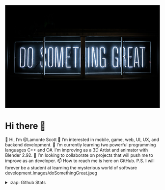 <img class="center" src=Images/doSomethingGreat.jpeg>


# Hi there 👋


👋 Hi, I’m @Lamonte Scott
👀 I’m interested in mobile, game, web, UI, UX, and backend development.
🌱 I’m currently learning two powerful programming languages C++ and C#.
I'm improving as a 3D Artist and animator with Blender 2.92.
💞️ I’m looking to collaborate on projects that will push me to improve as an developer.
📫 How to reach me is here on GitHub.
P.S. I will forever be a student at learning the mysterious world of software development.Images/doSomethingGreat.jpeg



<details>
    <summary>:zap: Github Stats </summary>
    
    <a href=" ">
  <img align="center" src="https://github-readme-stats.vercel.app/api?username=lamontescott&theme=tokyonight&show_icons=true">
    </a>
    <a href=" ">
  <img align="center" src="https://github-readme-stats.vercel.app/api/top-langs/?username=lamontescott&layout=compact&theme=tokyonight">
    </a>

</details>

[Website]: https://lamontescott.github.io/personal-website/
[Linkedin]: https://www.linkedin.com/in/lamontescott?lipi=urn%3Ali%3Apage%3Ad_flagship3_profile_view_base_contact_details%3BOsdbI1Z%2BRZS3k87PffWzqA%3D%3D




